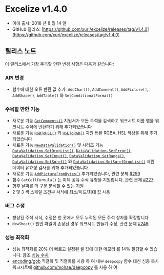 # Excelize v1.4.0

* 이에 출시: 2018 년 8 월 14 일
* GitHub 릴리스: [https://github.com/xuri/excelize/releases/tag/v1.4.0](https://github.com/xuri/excelize/releases/tag/v1.4.0)

## 릴리스 노트

이 릴리스에서 가장 주목할 만한 변경 사항은 다음과 같습니다:

### API 변경

* 함수에 대한 오류 반환 값 추가: `AddChart()`, `AddComment()`, `AddPicture()`, `AddShape()`, `AddTable()` 와 `SetConditionalFormat()`

### 주목할 만한 기능

* 새로운 기능 [`GetComments()`](https://pkg.go.dev/github.com/xuri/excelize@v1.4.0#File.GetComments) 지원서가 모든 주석을 검색하고 워크시트 이름 맵을 워크시트 주석에 반환하기 위해 추가되었습니다
* 새로운 기능 [`RGBToHSL()`](https://pkg.go.dev/github.com/xuri/excelize@v1.4.0#RGBToHSL) 와 [`HSLToRGB()`](https://pkg.go.dev/github.com/xuri/excelize@v1.4.0#HSLToRGB) 지원 변환 RGBA, HSL 색상을 위해 추가되었습니다
* 새로운 기능 [`NewDataValidation()`](https://pkg.go.dev/github.com/xuri/excelize@v1.4.0#NewDataValidation) 및 시리즈 기능 [`DataValidation.SetDropList()`](https://pkg.go.dev/github.com/xuri/excelize@v1.4.0#DataValidation.SetDropList), [`DataValidation.SetError()`](https://pkg.go.dev/github.com/xuri/excelize@v1.4.0#DataValidation.SetError), [`DataValidation.SetInput()`](https://pkg.go.dev/github.com/xuri/excelize@v1.4.0#DataValidation.SetInput), [`DataValidation.SetRange()`](https://pkg.go.dev/github.com/xuri/excelize@v1.4.0#DataValidation.SetRange), [`DataValidation.SetSqref()`](https://pkg.go.dev/github.com/xuri/excelize@v1.4.0#DataValidation.SetSqref) 와 [`DataValidation.SetSqrefDropList()`](https://pkg.go.dev/github.com/xuri/excelize@v1.4.0#DataValidation.SetSqrefDropList) 지원 데이터 유효성 검사를 위해 추가되었습니다
* 새로운 기능 [`AddPictureFromBytes()`](https://pkg.go.dev/github.com/xuri/excelize@v1.4.0#File.AddPictureFromBytes) 추가되었습니다, 관련 문제 [#259](https://github.com/xuri/excelize/issues/259)
* 함수 `GetCellFormula()` 는 이제 공유 수식 유형을 지원합니다, 관련 문제 [#227](https://github.com/xuri/excelize/issues/227)
* 향후 날짜를 더 구문 분석할 수 있는 지원
* 2 및 3 색 스케일 조건부 서식에 최소/미드/최대 값 사용

### 버그 수정

* 향상된 주석 서식, 수정은 한 곳에서 모두 누적된 모든 주석 상자를 확장합니다
* `NewSheet()` 원인 파일이 손상된 경우 워크시트 만들기 수정, 관련 문제 [#249](https://github.com/xuri/excelize/issues/249)

### 성능 최적화

* 성능 최적화를 20% 더 빠르고 설정된 셀 값에 대한 메모리 를 14% 절감할 수 있습니다. 참조 [성능 수치](https://github.com/xuri/excelize/wiki#performance-figures)
* [encoding/gob](https://blog.golang.org/gobs-of-data) 직렬화 및 직렬화를 사용 하 여 내부 `deepcopy` 함수 대신 심층 복사 워크시트에 [github.com/mohae/deepcopy](github.com/mohae/deepcopy) 를 사용 하 여
